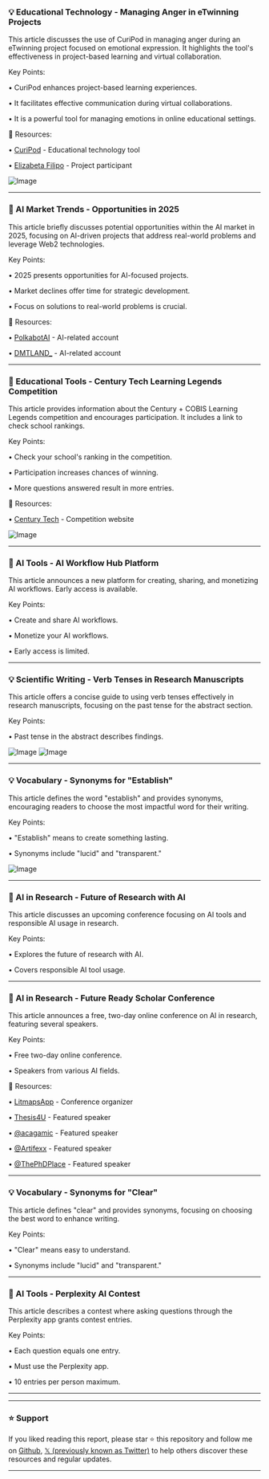 ### 💡 Educational Technology - Managing Anger in eTwinning Projects

This article discusses the use of CuriPod in managing anger during an eTwinning project focused on emotional expression.  It highlights the tool's effectiveness in project-based learning and virtual collaboration.

Key Points:

• CuriPod enhances project-based learning experiences.


• It facilitates effective communication during virtual collaborations.


• It is a powerful tool for managing emotions in online educational settings.


🔗 Resources:

• [CuriPod](https://x.com/curipodofficial) - Educational technology tool


• [Elizabeta Filipo](https://x.com/ElizabetaFilipo) - Project participant


![Image](https://pbs.twimg.com/media/Glx2gOVXQAAIqAf?format=jpg&name=small)


---

### 🤖 AI Market Trends - Opportunities in 2025

This article briefly discusses potential opportunities within the AI market in 2025, focusing on AI-driven projects that address real-world problems and leverage Web2 technologies.


Key Points:

• 2025 presents opportunities for AI-focused projects.


• Market declines offer time for strategic development.


• Focus on solutions to real-world problems is crucial.


🔗 Resources:

• [PolkabotAI](https://x.com/PolkabotAI) -  AI-related account


• [DMTLAND_](https://x.com/DMTLAND_) - AI-related account


---

### 🚀 Educational Tools - Century Tech Learning Legends Competition

This article provides information about the Century + COBIS Learning Legends competition and encourages participation.  It includes a link to check school rankings.

Key Points:

• Check your school's ranking in the competition.


• Participation increases chances of winning.


• More questions answered result in more entries.


🔗 Resources:

• [Century Tech](https://century.tech/century-cobis-learning-legends) - Competition website


![Image](https://pbs.twimg.com/tweet_video_thumb/Gl1aCAjWgAAQ4DL.jpg)


---

### 🚀 AI Tools - AI Workflow Hub Platform

This article announces a new platform for creating, sharing, and monetizing AI workflows.  Early access is available.

Key Points:

• Create and share AI workflows.


• Monetize your AI workflows.


• Early access is limited.



---

### 💡 Scientific Writing - Verb Tenses in Research Manuscripts

This article offers a concise guide to using verb tenses effectively in research manuscripts, focusing on the past tense for the abstract section.

Key Points:

• Past tense in the abstract describes findings.



![Image](https://pbs.twimg.com/media/GluZaHIXQAAX93I?format=jpg&name=small)
![Image](https://pbs.twimg.com/media/GluZaGnbgAAoQgk?format=jpg&name=small)


---

### 💡 Vocabulary - Synonyms for "Establish"

This article defines the word "establish" and provides synonyms, encouraging readers to choose the most impactful word for their writing.

Key Points:

• "Establish" means to create something lasting.


• Synonyms include "lucid" and "transparent."



![Image](https://pbs.twimg.com/media/GluLc7WXUAI1RmV?format=jpg&name=small)


---

### 🤖 AI in Research - Future of Research with AI

This article discusses an upcoming conference focusing on AI tools and responsible AI usage in research.

Key Points:

• Explores the future of research with AI.


• Covers responsible AI tool usage.



---

### 🤖 AI in Research - Future Ready Scholar Conference

This article announces a free, two-day online conference on AI in research, featuring several speakers.

Key Points:

• Free two-day online conference.


• Speakers from various AI fields.



🔗 Resources:

• [LitmapsApp](https://x.com/LitmapsApp) - Conference organizer


• [Thesis4U](https://x.com/LitmapsApp) - Featured speaker


• [@acagamic](https://x.com/acagamic) - Featured speaker


• [@Artifexx](https://x.com/Artifexx) - Featured speaker


• [@ThePhDPlace](https://x.com/ThePhDPlace) - Featured speaker



---

### 💡 Vocabulary - Synonyms for "Clear"

This article defines "clear" and provides synonyms, focusing on choosing the best word to enhance writing.

Key Points:

• "Clear" means easy to understand.


• Synonyms include "lucid" and "transparent."



---

### 🚀 AI Tools - Perplexity AI Contest

This article describes a contest where asking questions through the Perplexity app grants contest entries.

Key Points:

• Each question equals one entry.


• Must use the Perplexity app.


• 10 entries per person maximum.


---


---

### ⭐️ Support

If you liked reading this report, please star ⭐️ this repository and follow me on [Github](https://github.com/Drix10), [𝕏 (previously known as Twitter)](https://x.com/DRIX_10_) to help others discover these resources and regular updates.

---